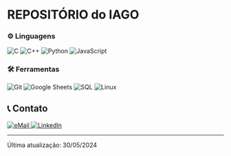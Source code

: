 # REPOSITÓRIO do IAGO

### ⚙️ Linguagens

![C](https://img.shields.io/badge/c-%2300BFFF.svg?style=for-the-badge&logo=c&logoColor=white)
![C++](https://img.shields.io/badge/c++%20-%2300599C.svg?&style=for-the-badge&logo=c%2B%2B&ogoColor=white)
![Python](https://img.shields.io/badge/Python-%233776AB.svg?style=for-the-badge&logo=python&logoColor=white)
![JavaScript](https://img.shields.io/badge/JavaScript-%23F7DF1E.svg?style=for-the-badge&logo=javascript&logoColor=black)

### 🛠 Ferramentas

![Git](https://img.shields.io/badge/git%20-%23F05033.svg?&style=for-the-badge&logo=git&logoColor=white&Color=c95410)
![Google Sheets](https://img.shields.io/badge/Google%20Sheets-34A853?style=for-the-badge&logo=google-sheets&logoColor=white)
![SQL](https://img.shields.io/badge/SQL-336791?style=for-the-badge&logo=postgresql&logoColor=white)
![Linux](https://img.shields.io/badge/Linux-FCC624?style=for-the-badge&logo=linux&logoColor=black)

## 📞 Contato

<a href="mailto:iagoalves.voador@gmail.com">
    <img alt="eMail" src="https://img.shields.io/badge/Gmail-D14836?style=for-the-badge&logo=gmail&logoColor=white" />
</a>
<a href="https://www.linkedin.com/in/iago-alvess/">
    <img alt="LinkedIn" src="https://img.shields.io/badge/LinkedIn-0077B5?style=for-the-badge&logo=linkedin&logoColor=white" />
</a>

-------
Última atualização: 30/05/2024
